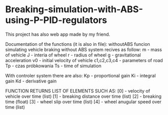 # Breaking-simulation-with-ABS-using-P-PID-regulators
This project has also web app made by my friend.

Documentation of the functions (it is also in file):
withoutABS funcion simulating vehicle braking without ABS system
recives as follow:
m - mass of vehicle
 J - interia of wheel
 r - radius of wheel
 g - gravitational acceleration
 v0 - initial velocity of vehicle
 c1,c2,c3,c4 - parameters of road
 Tp - czas próbkowania
 Ts - time of simulation
 
 With controler system there are also:
 Kp - proportional gain
 Ki - integral gain
 Kd - derivative gain
 
 FUNCTION RETURNS LIST OF ELEMENTS SUCH AS:
 [0] - velocity of vehicle over time (list)
 [1] - breaking distance over time (list)
 [2] - breaking time (float)
 [3] - wheel slip over time (list)
 [4] - wheel anugular speed over time (list)
